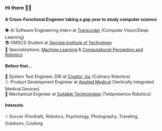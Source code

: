### Hi there 👋🏽

#### A Cross-Functional Engineer taking a gap year to study computer science
🐕 AI Software Engineering Intern at [Transcoder](http://transcoder.live) (Computer Vision/Deep Learning)<br />
📚 OMSCS Student at [Georgia Institute of Technology](https://omscs.gatech.edu)<br />
🎯 Specializations: [Machine Learning](https://omscs.gatech.edu/specialization-machine-learning) & [Computational Perception and Robotics](https://omscs.gatech.edu/specialization-computational-perception-robotics)

#### Before that...
🍔 System Test Engineer, DRI at [Creator, Inc](https://www.creator.rest) (Culinary Robotics)<br />
🩺 Product Development Engineer at [Applied Medical](https://www.appliedmedical.com) (Vertically Integrated Medical Devices)<br />
🤖 Mechanical Engineer at [Suitable Technologies](https://gobe.blue-ocean-robotics.com) (Telepresence Robotics)<br />

#### Interests
⭐️ Soccer (Football), Robotics, Psychology, Photography, Traveling, Outdoors, Cooking
